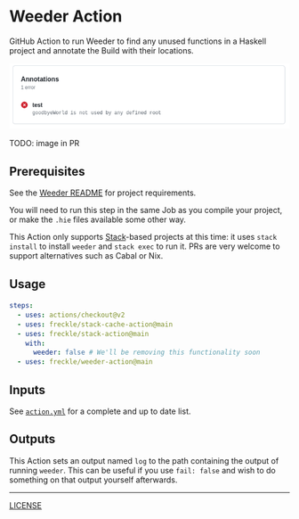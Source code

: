 # Weeder Action

GitHub Action to run Weeder to find any unused functions in a Haskell project
and annotate the Build with their locations.

![Example in Workflow](./example-in-workflow.png)

TODO: image in PR

## Prerequisites

See the [Weeder README][weeder] for project requirements.

[weeder]: https://github.com/ocharles/weeder#readme

You will need to run this step in the same Job as you compile your project, or
make the `.hie` files available some other way.

This Action only supports [Stack]-based projects at this time: it uses `stack
install` to install `weeder` and `stack exec` to run it. PRs are very welcome to
support alternatives such as Cabal or Nix.

[stack]: https://docs.haskellstack.org/en/stable/README/

## Usage

```yaml
steps:
  - uses: actions/checkout@v2
  - uses: freckle/stack-cache-action@main
  - uses: freckle/stack-action@main
    with:
      weeder: false # We'll be removing this functionality soon
  - uses: freckle/weeder-action@main
```

## Inputs

See [`action.yml`](./action.yml) for a complete and up to date list.

## Outputs

This Action sets an output named `log` to the path containing the output of
running `weeder`. This can be useful if you use `fail: false` and wish to do
something on that output yourself afterwards.

---

[LICENSE](./LICENSE)
